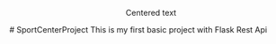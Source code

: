 <p align="center">Centered text</p>
# SportCenterProject
This is my first basic project with Flask Rest Api
